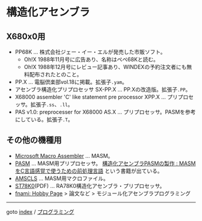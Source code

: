 # 構造化アセンブラ

## X680x0用

* PP68K
  … 株式会社ジェー・イー・エルが発売した市販ソフト。
  * Oh!X 1988年11月号に広告あり、名称はペペ68Kと読む。
  * Oh!X 1988年12月号にレビュー記事あり、WINDEXの予約注文者にも無料配布されたとのこと。
* PP.X
  … 電脳倶楽部vol.18に掲載。拡張子`.yam`。
* アセンブラ構造化プリプロセッサ SX-PP.X
  … PP.Xの改造版。拡張子`.PP`。
* X68000 assembler 'C' like statement pre processor XPP.X
  … プリプロセッサ。拡張子`.ss`、`.ll`。
* PAS v1.0: preprocesser for X68000 AS.X
  … プリプロセッサ。PASMを参考にしている。拡張子`.T`。


## その他の機種用

* [Microsoft Macro Assembler](https://learn.microsoft.com/en-us/cpp/assembler/masm/microsoft-macro-assembler-reference?view=msvc-170)
  … MASM。
* [PASM](https://www.vector.co.jp/soft/dos/prog/se014414.html)
  … MASM用プリプロセッサ。
  [構造化アセンブラPASMの製作 : MASMをC言語感覚で使うための前処理言語](https://ndlsearch.ndl.go.jp/books/R100000002-I000002161508)
  という書籍が出ている。
* [AMSCLS](https://www.vector.co.jp/soft/dos/prog/se001158.html)
  … MASM用マクロファイル。
* [ST78K0](https://www.renesas.com/ja/document/mat/ra78k0-ver380-structured-assembly-language)(PDF)
  … RA78K0構造化アセンブラ・プリプロセッサ。
* [fnami: Hobby Page](http://hp.vector.co.jp/authors/VA003988/) &gt; 論文など &gt; モジュール化アセンブラプログラミング


----
goto [index](../README.md) / [プログラミング](./README.md)
